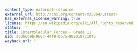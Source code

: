 ```yaml
---
content_type: external-resource
external_url: http://cnx.org/content/m35864/latest/
has_external_license_warning: true
license: https://en.wikipedia.org/wiki/All_rights_reserved
status: ''
title: Intermolecular Forces - Grade 11
uid: ab3b6b9b-960c-44f9-bb75-9090187c10f6
wayback_url: ''
---
```

